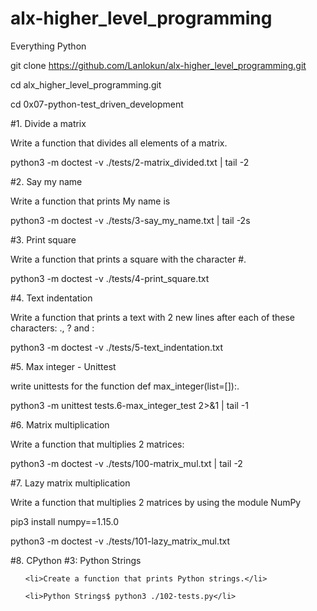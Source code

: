 # alx-higher_level_programming
Everything Python

git clone https://github.com/Lanlokun/alx-higher_level_programming.git

cd alx_higher_level_programming.git

cd 0x07-python-test_driven_development

#1. Divide a matrix

Write a function that divides all elements of a matrix.

python3 -m doctest -v ./tests/2-matrix_divided.txt | tail -2

#2. Say my name

Write a function that prints My name is <first name> <last name>

python3 -m doctest -v ./tests/3-say_my_name.txt | tail -2s

#3. Print square

Write a function that prints a square with the character #.

python3 -m doctest -v ./tests/4-print_square.txt

#4. Text indentation

Write a function that prints a text with 2 new lines after each of these characters: ., ? and :

python3 -m doctest -v ./tests/5-text_indentation.txt


#5. Max integer - Unittest

 write unittests for the function def max_integer(list=[]):.

 python3 -m unittest tests.6-max_integer_test 2>&1 | tail -1


#6. Matrix multiplication

Write a function that multiplies 2 matrices:

python3 -m doctest -v ./tests/100-matrix_mul.txt | tail -2

#7. Lazy matrix multiplication

Write a function that multiplies 2 matrices by using the module NumPy

pip3 install numpy==1.15.0

python3 -m doctest -v ./tests/101-lazy_matrix_mul.txt 

#8. CPython #3: Python Strings

<ul>

    <li>Create a function that prints Python strings.</li>

    <li>Python Strings$ python3 ./102-tests.py</li>
    
</ul>
